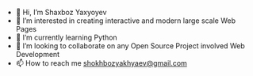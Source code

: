 - 👋 Hi, I’m Shaxboz Yaxyoyev
- 👀 I’m interested in creating interactive and modern large scale Web Pages
- 🌱 I’m currently learning Python 
- 💞️ I’m looking to collaborate on any Open Source Project involved Web Development
- 📫 How to reach me shokhbozyakhyaev@gmail.com

<!---
ShaxbozYaxyoyev/ShaxbozYaxyoyev is a ✨ special ✨ repository because its `README.md` (this file) appears on your GitHub profile.
You can click the Preview link to take a look at your changes.
--->
